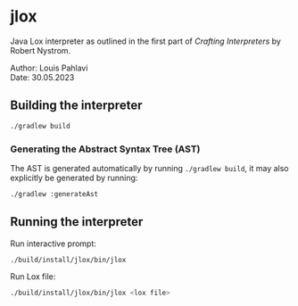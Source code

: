 # jlox

Java Lox interpreter as outlined in the first part of _Crafting Interpreters_ by Robert Nystrom.

Author: Louis Pahlavi \
Date: 30.05.2023

## Building the interpreter
```bash
./gradlew build
```

### Generating the Abstract Syntax Tree (AST)
The AST is generated automatically by running `./gradlew build`, it may also explicitly be generated by running:
```bash
./gradlew :generateAst
```

## Running the interpreter

Run interactive prompt:
```bash
./build/install/jlox/bin/jlox
```

Run Lox file:
```bash
./build/install/jlox/bin/jlox <lox file>
```
